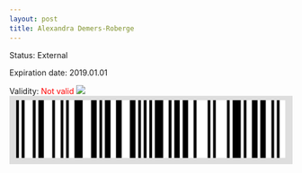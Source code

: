 ```yaml
---
layout: post
title: Alexandra Demers-Roberge
---
```


Status: External

Expiration date: 2019.01.01

Validity: <font color="red"> Not valid</font> 
![](/members/img/Alexandra_Demers-Roberge.png)
![](/members/img/bar.png)
